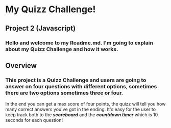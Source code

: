 # My Quizz Challenge!
## Project 2 (Javascript)

### Hello and welcome to my Readme.md. I'm going to explain about my Quizz Challenge and how it works.

## Overview 
### This project is a Quizz Challenge and users are going to answer on four questions with different options, sometimes there are two options sometimes three or four.
In the end you can get a max score of four points, the quizz will tell you how many correct answers you've got in the ending.
It's easy for the user to keep track both to the ***scoreboard*** and the ***countdown timer*** which is 10 seconds for each question!


##
